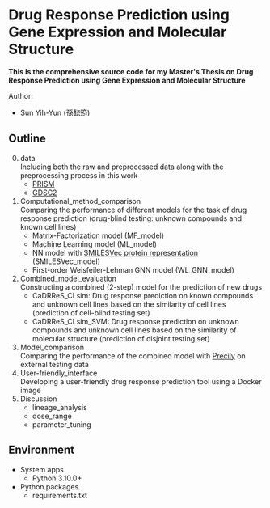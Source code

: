 # Drug Response Prediction using Gene Expression and Molecular Structure 
**This is the comprehensive source code for my Master's Thesis on Drug Response Prediction using Gene Expression and Molecular Structure**

Author:
- Sun Yih-Yun (孫懿筠)

## Outline
0. data  
    Including both the raw and preprocessed data along with the preprocessing process in this work
     - [PRISM](https://depmap.org/portal/download/all/)
     - [GDSC2](https://depmap.org/portal/download/all/)
1. Computational_method_comparison  
    Comparing the performance of different models for the task of drug response prediction (drug-blind testing: unknown compounds and known cell lines)
     - Matrix-Factorization model (MF_model)
     - Machine Learning model (ML_model)
     - NN model with [SMILESVec protein representation](https://github.com/hkmztrk/SMILESVecProteinRepresentation) (SMILESVec_model)
     - First-order Weisfeiler-Lehman GNN model (WL_GNN_model)
2. Combined_model_evaluation  
    Constructing a combined (2-step) model for the prediction of new drugs
     - CaDRReS_CLsim: Drug response prediction on known compounds and unknown cell lines based on the similarity of cell lines (prediction of cell-blind testing set)
     - CaDRReS_CLsim_SVM: Drug response prediction on unknown compounds and unknown cell lines based on the similarity of molecular structure (prediction of disjoint testing set)
3. Model_comparison  
    Comparing the performance of the combined model with [Precily](https://github.com/SmritiChawla/Precily/tree/main) on external testing data
4. User-friendly_interface  
    Developing a user-friendly drug response prediction tool using a Docker image
5. Discussion  
    - lineage_analysis
    - dose_range
    - parameter_tuning
  
## Environment
- System apps
  - Python 3.10.0+
- Python packages
  - requirements.txt
